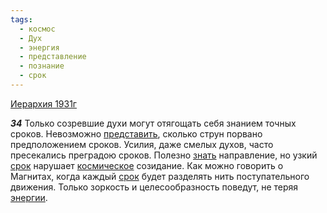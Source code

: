 ```yaml
---
tags:
  - космос
  - Дух
  - энергия
  - представление
  - познание
  - срок
---
```


[Иерархия 1931г](https://127.0.0.1:4002/agni/1931)

___34___
Только созревшие духи могут отягощать себя знанием точных сроков. Невозможно [представить](../../../tags/#представление), сколько струн порвано предположением сроков. Усилия, даже смелых духов, часто пресекались преградою сроков. Полезно [знать](../../../tags/#познание) направление, но узкий [срок](../../../tags/#срок) нарушает [космическое](../../../tags/#космос) созидание. Как можно говорить о Магнитах, когда каждый [срок](../../../tags/#срок) будет разделять нить поступательного движения. Только зоркость и целесообразность поведут, не теряя [энергии](../../../tags/#энергия).   

